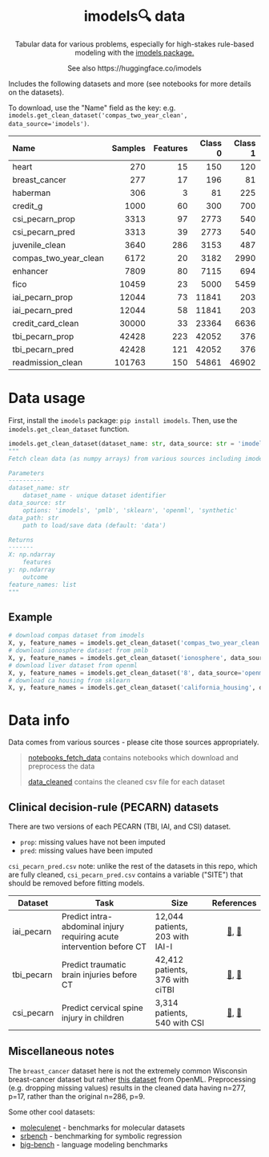 <h1 align="center"> imodels🔍 data</h1>
<p align="center"> Tabular data for various problems, especially for high-stakes rule-based modeling with the <a href="https://github.com/csinva/imodels">imodels package.</a>
<p align="center"> See also https://huggingface.co/imodels </p>
</p>


Includes the following datasets and more (see notebooks for more details on the datasets).

To download, use the "Name" field as the key: e.g. `imodels.get_clean_dataset('compas_two_year_clean', data_source='imodels')`.


| Name                  |   Samples |   Features |   Class 0 |   Class 1 |   Majority class % |
|:----------------------|----------:|-----------:|----------:|----------:|-------------------:|
| heart                 |       270 |         15 |       150 |       120 |               55.6 |
| breast_cancer         |       277 |         17 |       196 |        81 |               70.8 |
| haberman              |       306 |          3 |        81 |       225 |               73.5 |
| credit_g              |      1000 |         60 |       300 |       700 |               70   |
| csi_pecarn_prop       |      3313 |         97 |      2773 |       540 |               83.7 |
| csi_pecarn_pred       |      3313 |         39 |      2773 |       540 |               83.7 |
| juvenile_clean        |      3640 |        286 |      3153 |       487 |               86.6 |
| compas_two_year_clean |      6172 |         20 |      3182 |      2990 |               51.6 |
| enhancer              |      7809 |         80 |      7115 |       694 |               91.1 |
| fico                  |     10459 |         23 |      5000 |      5459 |               52.2 |
| iai_pecarn_prop       |     12044 |         73 |     11841 |       203 |               98.3 |
| iai_pecarn_pred       |     12044 |         58 |     11841 |       203 |               98.3 |
| credit_card_clean     |     30000 |         33 |     23364 |      6636 |               77.9 |
| tbi_pecarn_prop       |     42428 |        223 |     42052 |       376 |               99.1 |
| tbi_pecarn_pred       |     42428 |        121 |     42052 |       376 |               99.1 |
| readmission_clean     |    101763 |        150 |     54861 |     46902 |               53.9 |
# Data usage

First, install the `imodels` package: `pip install imodels`. Then, use the `imodels.get_clean_dataset` function.

```python
imodels.get_clean_dataset(dataset_name: str, data_source: str = 'imodels', data_path='data') ‑> Tuple[numpy.ndarray, numpy.ndarray, list]
"""
Fetch clean data (as numpy arrays) from various sources including imodels, pmlb, openml, and sklearn. If data is not downloaded, will download and cache. Otherwise will load locally

Parameters
----------
dataset_name: str
    dataset_name - unique dataset identifier
data_source: str
    options: 'imodels', 'pmlb', 'sklearn', 'openml', 'synthetic'
data_path: str
    path to load/save data (default: 'data')

Returns
-------
X: np.ndarray
    features
y: np.ndarray
    outcome
feature_names: list
"""

```
   

## Example

```python
# download compas dataset from imodels
X, y, feature_names = imodels.get_clean_dataset('compas_two_year_clean', data_source='imodels')
# download ionosphere dataset from pmlb
X, y, feature_names = imodels.get_clean_dataset('ionosphere', data_source='pmlb')
# download liver dataset from openml
X, y, feature_names = imodels.get_clean_dataset('8', data_source='openml')
# download ca housing from sklearn
X, y, feature_names = imodels.get_clean_dataset('california_housing', data_source='sklearn')
```

# Data info

Data comes from various sources - please cite those sources appropriately.

> [notebooks_fetch_data](notebooks_fetch_data) contains notebooks which download and preprocess the data
> 
> [data_cleaned](data_cleaned) contains the cleaned csv file for each dataset


## Clinical decision-rule (PECARN) datasets
There are two versions of each PECARN (TBI, IAI, and CSI) dataset.
- `prop`: missing values have not been imputed
- `pred`: missing values have been imputed

`csi_pecarn_pred.csv` note: unlike the rest of the datasets in this repo, which are fully cleaned, `csi_pecarn_pred.csv` contains a variable ("SITE") 
that should be removed before fitting models.


| Dataset |  Task                                                        | Size                            | References |
| ---------- | ----- | ----------------------------------------------------------- | :-------------------------------: |
|iai_pecarn| Predict intra-abdominal injury requiring acute intervention before CT | 12,044 patients, 203 with IAI-I | [📄](https://pubmed.ncbi.nlm.nih.gov/23375510/), [🔗](https://pecarn.org/datasets/) |
|tbi_pecarn| Predict traumatic brain injuries before CT | 42,412 patients, 376 with ciTBI | [📄](https://pecarn.org/studyDatasets/documents/Kuppermann_2009_The-Lancet_000.pdf), [🔗](https://pecarn.org/datasets/) |
|csi_pecarn | Predict cervical spine injury in children | 3,314 patients, 540 with CSI | [📄](https://pecarn.org/studyDatasets/documents/Kuppermann_2009_The-Lancet_000.pdf), [🔗](https://pecarn.org/datasets/)

## Miscellaneous notes
The `breast_cancer` dataset here is not the extremely common Wisconsin breast-cancer dataset but rather [this dataset](https://www.openml.org/search?type=data&sort=runs&id=13&status=active) from OpenML. Preprocessing (e.g. dropping missing values) results in the cleaned data having n=277, p=17, rather than the original n=286, p=9.

Some other cool datasets:

- [moleculenet](https://moleculenet.org/datasets-1) - benchmarks for molecular datasets
- [srbench](https://github.com/cavalab/srbench) - benchmarking for symbolic regression
- [big-bench](https://github.com/google/BIG-bench) - language modeling benchmarks
